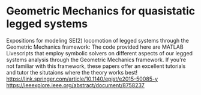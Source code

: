 # Geometric Mechanics for quasistatic legged systems
 Expositions for modeling SE(2) locomotion of legged systems through the Geometric Mechanics framework:
 The code provided here are MATLAB Livescripts that employ symbolic solvers on different aspects of our legged systems analysis through the Geometric Mechanics framework.
 If you're not familiar with this framework, these papers offer an excellent tutorials and tutor the situtaions where the theory works best!
 https://link.springer.com/article/10.1140/epjst/e2015-50085-y
 https://ieeexplore.ieee.org/abstract/document/8758237